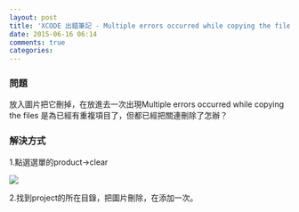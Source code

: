 ```yaml
---
layout: post
title: 'XCODE 出錯筆記 - Multiple errors occurred while copying the files'
date: 2015-06-16 06:14
comments: true
categories: 
---
```

### 問題

放入圖片把它刪掉，在放進去一次出現Multiple errors occurred while copying the files
是為已經有重複項目了，但都已經把關連刪除了怎辦？

### 解決方式

1.點選選單的product->clear 

![](http://i.imgur.com/EYnsp8F.png)

2.找到project的所在目錄，把圖片刪除，在添加一次。
